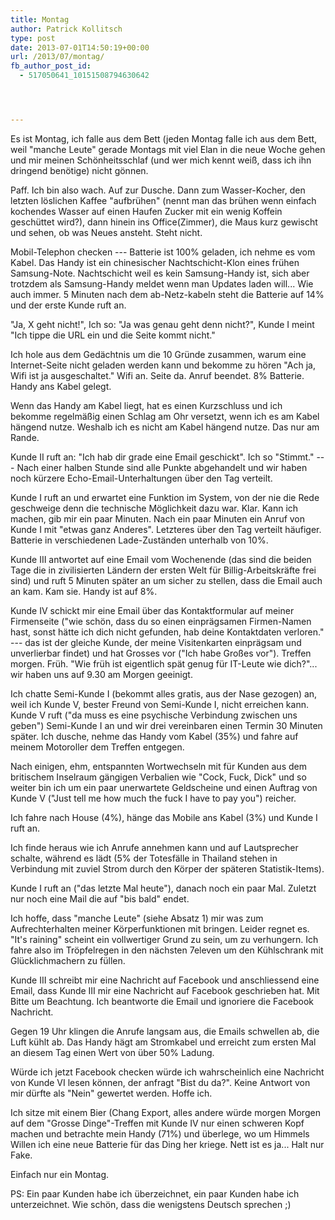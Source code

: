 ```yaml
---
title: Montag
author: Patrick Kollitsch
type: post
date: 2013-07-01T14:50:19+00:00
url: /2013/07/montag/
fb_author_post_id:
  - 517050641_10151508794630642




---
```

Es ist Montag, ich falle aus dem Bett (jeden Montag falle ich aus dem Bett, weil "manche Leute" gerade Montags mit viel Elan in die neue Woche gehen und mir meinen Sch&ouml;nheitsschlaf (und wer mich kennt wei&szlig;, dass ich ihn dringend ben&ouml;tige) nicht g&ouml;nnen. 

Paff. Ich bin also wach. Auf zur Dusche. Dann zum Wasser-Kocher, den letzten l&ouml;slichen Kaffee "aufbr&uuml;hen" (nennt man das br&uuml;hen wenn einfach kochendes Wasser auf einen Haufen Zucker mit ein wenig Koffein gesch&uuml;ttet wird?), dann hinein ins Office(Zimmer), die Maus kurz gewischt und sehen, ob was Neues ansteht. Steht nicht. 

Mobil-Telephon checken --- Batterie ist 100% geladen, ich nehme es vom Kabel. Das Handy ist ein chinesischer Nachtschicht-Klon eines fr&uuml;hen Samsung-Note. Nachtschicht weil es kein Samsung-Handy ist, sich aber trotzdem als Samsung-Handy meldet wenn man Updates laden will... Wie auch immer. 5 Minuten nach dem ab-Netz-kabeln steht die Batterie auf 14% und der erste Kunde ruft an. 

"Ja, X geht nicht!", Ich so: "Ja was genau geht denn nicht?", Kunde I meint "Ich tippe die URL ein und die Seite kommt nicht." 

Ich hole aus dem Ged&auml;chtnis um die 10 Gr&uuml;nde zusammen, warum eine Internet-Seite nicht geladen werden kann und bekomme zu h&ouml;ren "Ach ja, Wifi ist ja ausgeschaltet." Wifi an. Seite da. Anruf beendet. 8% Batterie. Handy ans Kabel gelegt.

Wenn das Handy am Kabel liegt, hat es einen Kurzschluss und ich bekomme regelm&auml;&szlig;ig einen Schlag am Ohr versetzt, wenn ich es am Kabel h&auml;ngend nutze. Weshalb ich es nicht am Kabel h&auml;ngend nutze. Das nur am Rande.

Kunde II ruft an: "Ich hab dir grade eine Email geschickt". Ich so "Stimmt." --- Nach einer halben Stunde sind alle Punkte abgehandelt und wir haben noch k&uuml;rzere Echo-Email-Unterhaltungen &uuml;ber den Tag verteilt. 

Kunde I ruft an und erwartet eine Funktion im System, von der nie die Rede geschweige denn die technische M&ouml;glichkeit dazu war. Klar. Kann ich machen, gib mir ein paar Minuten. Nach ein paar Minuten ein Anruf von Kunde I mit "etwas ganz Anderes". Letzteres &uuml;ber den Tag verteilt h&auml;ufiger. Batterie in verschiedenen Lade-Zust&auml;nden unterhalb von 10%.

Kunde III antwortet auf eine Email vom Wochenende (das sind die beiden Tage die in zivilisierten L&auml;ndern der ersten Welt f&uuml;r Billig-Arbeitskr&auml;fte frei sind) und ruft 5 Minuten sp&auml;ter an um sicher zu stellen, dass die Email auch an kam. Kam sie. Handy ist auf 8%.

Kunde IV schickt mir eine Email &uuml;ber das Kontaktformular auf meiner Firmenseite ("wie sch&ouml;n, dass du so einen einpr&auml;gsamen Firmen-Namen hast, sonst h&auml;tte ich dich nicht gefunden, hab deine Kontaktdaten verloren." --- das ist der gleiche Kunde, der meine Visitenkarten einpr&auml;gsam und unverlierbar findet) und hat Grosses vor ("Ich habe Gro&szlig;es vor"). Treffen morgen. Fr&uuml;h. "Wie fr&uuml;h ist eigentlich sp&auml;t genug f&uuml;r IT-Leute wie dich?"... wir haben uns auf 9.30 am Morgen geeinigt. 

Ich chatte Semi-Kunde I (bekommt alles gratis, aus der Nase gezogen) an, weil ich Kunde V, bester Freund von Semi-Kunde I, nicht erreichen kann. Kunde V ruft ("da muss es eine psychische Verbindung zwischen uns geben") Semi-Kunde I an und wir drei vereinbaren einen Termin 30 Minuten sp&auml;ter. Ich dusche, nehme das Handy vom Kabel (35%) und fahre auf meinem Motoroller dem Treffen entgegen. 

Nach einigen, ehm, entspannten Wortwechseln mit f&uuml;r Kunden aus dem britischem Inselraum g&auml;ngigen Verbalien wie "Cock, Fuck, Dick" und so weiter bin ich um ein paar unerwartete Geldscheine und einen Auftrag von Kunde V ("Just tell me how much the fuck I have to pay you") reicher. 

Ich fahre nach House (4%), h&auml;nge das Mobile ans Kabel (3%) und Kunde I ruft an. 

Ich finde heraus wie ich Anrufe annehmen kann und auf Lautsprecher schalte, w&auml;hrend es l&auml;dt (5% der Totesf&auml;lle in Thailand stehen in Verbindung mit zuviel Strom durch den K&ouml;rper der sp&auml;teren Statistik-Items).

Kunde I ruft an ("das letzte Mal heute"), danach noch ein paar Mal. Zuletzt nur noch eine Mail die auf "bis bald" endet. 

Ich hoffe, dass "manche Leute" (siehe Absatz 1) mir was zum Aufrechterhalten meiner K&ouml;rperfunktionen mit bringen. Leider regnet es. "It's raining" scheint ein vollwertiger Grund zu sein, um zu verhungern. Ich fahre also im Tr&ouml;pfelregen in den n&auml;chsten 7eleven um den K&uuml;hlschrank mit Gl&uuml;cklichmachern zu f&uuml;llen.

Kunde III schreibt mir eine Nachricht auf Facebook und anschliessend eine Email, dass Kunde III mir eine Nachricht auf Facebook geschrieben hat. Mit Bitte um Beachtung. Ich beantworte die Email und ignoriere die Facebook Nachricht.

Gegen 19 Uhr klingen die Anrufe langsam aus, die Emails schwellen ab, die Luft k&uuml;hlt ab. Das Handy h&auml;gt am Stromkabel und erreicht zum ersten Mal an diesem Tag einen Wert von &uuml;ber 50% Ladung.

W&uuml;rde ich jetzt Facebook checken w&uuml;rde ich wahrscheinlich eine Nachricht von Kunde VI lesen k&ouml;nnen, der anfragt "Bist du da?". Keine Antwort von mir d&uuml;rfte als "Nein" gewertet werden. Hoffe ich.

Ich sitze mit einem Bier (Chang Export, alles andere w&uuml;rde morgen Morgen auf dem "Grosse Dinge"-Treffen mit Kunde IV nur einen schweren Kopf machen und betrachte mein Handy (71%) und &uuml;berlege, wo um Himmels Willen ich eine neue Batterie f&uuml;r das Ding her kriege. Nett ist es ja... Halt nur Fake.

Einfach nur ein Montag.

PS: Ein paar Kunden habe ich &uuml;berzeichnet, ein paar Kunden habe ich unterzeichnet. Wie sch&ouml;n, dass die wenigstens Deutsch sprechen ;)